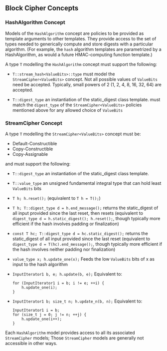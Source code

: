 ## Block Cipher Concepts

### HashAlgorithm Concept
 
Models of the ```HashAlgorithm``` concept are policies to be provided as template arguments to other
templates. They provide access to the set of types needed to generically compute and store digests with
a particular algorithm. (For example, the ```hash``` algorithm templates are parametrized by a
HashAlgorithm, as would a future HMAC-computing function template.)

A type ```T``` modelling the ```HashAlgorithm``` concept must support the following:

- ```T::stream_hash<ValueBits>::type``` 
must model the ```StreamCipher<ValueBits>``` concept.
Not all possible values of ```ValueBits``` need be accepted. Typically, small powers of 2 (1, 2, 4, 8, 16, 32, 64) are accepted.

- ```T::digest_type```
an instantiation of the static_digest class template.
must match the ```digest_type``` of the ```StreamCipher<ValueBits>``` policies mentioned above for any allowed choice
of ```ValueBits```

### StreamCipher<ValueBits> Concept

A type ```T``` modelling the ```StreamCipher<ValueBits>``` concept must be:
 - Default-Constructible
 - Copy-Constructible
 - Copy-Assignable
 
 and must support the following:

- ```T::digest_type``` 
an instantiation of the static_digest class template.

- ```T::value_type```
an unsigned fundamental integral type that can hold least ```ValueBits``` bits

- ```T h; h.reset();``` (equivalent to ```T h = T();```)

- ```T h; T::digest_type d = h.end_message();```
returns the static_digest of all input provided since the last reset, then resets
(equivalent to ```digest_type d = h.static_digest(); h.reset();```, though typically more efficient if the hash involves 
padding or finalization)

- ```const T hc; T::digest_type d = hc.static_digest();```
returns the static_digest of all input provided since the last reset
(equivalent to ```digest_type d = T(hc).end_message();```, though typically more efficient if the hash
involves neither padding nor finalization)

- ```value_type x; h.update_one(x);```
Feeds the low ```ValueBits``` bits of x as input to the hash algorithm

- ```InputIterator1 b, e; h.update(b, e);``` Equivalent to:

      for (InputIterator1 i = b; i != e; ++i) {
          h.update_one(i);
      }

- ```InputIterator1 b; size_t n; h.update_n(b, n);``` Equivalent to:

      InputIterator1 i = b; 
      for (size_t j = 0; j != n; ++j) {
          h.update_one(i++);
      }

Each ```HashAlgorithm``` model provides access to all its associated ```StreamCipher``` models; Those ```StreamCipher```
models are generally not accessible in other ways.